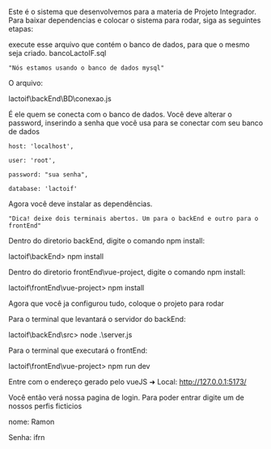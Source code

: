 Este é o sistema que desenvolvemos para a materia de Projeto Integrador.
Para baixar dependencias e colocar o sistema para rodar, siga as seguintes etapas:

execute esse arquivo que contém o banco de dados, para que o mesmo seja criado.
bancoLactoIF.sql

    "Nós estamos usando o banco de dados mysql"




O arquivo:

lactoif\backEnd\BD\conexao.js

É ele quem se conecta com o banco de dados. Você deve alterar o password, inserindo a senha que você usa para se conectar com seu banco de dados

    host: 'localhost',
    
    user: 'root',
    
    password: "sua senha",
    
    database: 'lactoif'
    
 
Agora você deve instalar as dependências.

    "Dica! deixe dois terminais abertos. Um para o backEnd e outro para o frontEnd"

Dentro do diretorio backEnd, digite o comando npm install:

lactoif\backEnd> npm install

Dentro do diretorio frontEnd\vue-project, digite o comando npm install:

lactoif\frontEnd\vue-project> npm install


Agora que você ja configurou tudo, coloque o projeto para rodar


Para o terminal que levantará o servidor do backEnd:

lactoif\backEnd\src> node .\server.js

Para o terminal que executará o frontEnd:

lactoif\frontEnd\vue-project> npm run dev



Entre com o endereço gerado pelo vueJS
  ➜  Local:   http://127.0.0.1:5173/
  
  
  
Você então verá nossa pagina de login. Para poder entrar digite um de nossos perfis ficticios

nome: Ramon 

Senha: ifrn
